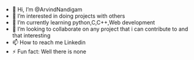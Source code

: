 - 👋 Hi, I’m @ArvindNandigam
- 👀 I’m interested in doing projects with others
- 🌱 I’m currently learning python,C,C++,Web development
- 💞️ I’m looking to collaborate on any project that i can contribute to and that interesting
- 📫 How to reach me Linkedin
- ⚡ Fun fact: Well there is none 

<!---
ArvindNandigam/ArvindNandigam is a ✨ special ✨ repository because its `README.md` (this file) appears on your GitHub profile.
You can click the Preview link to take a look at your changes.
--->
